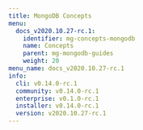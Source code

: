 ```yaml
---
title: MongoDB Concepts
menu:
  docs_v2020.10.27-rc.1:
    identifier: mg-concepts-mongodb
    name: Concepts
    parent: mg-mongodb-guides
    weight: 20
menu_name: docs_v2020.10.27-rc.1
info:
  cli: v0.14.0-rc.1
  community: v0.14.0-rc.1
  enterprise: v0.1.0-rc.1
  installer: v0.14.0-rc.1
  version: v2020.10.27-rc.1
---
```


